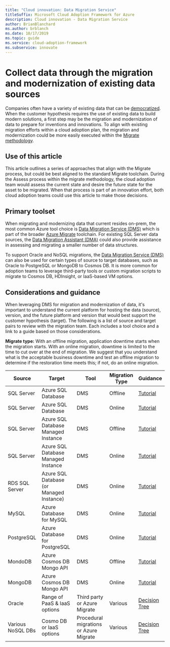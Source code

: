 ```yaml
---
title: "Cloud innovation: Data Migration Service"
titleSuffix: Microsoft Cloud Adoption Framework for Azure
description: Cloud innovation - Data Migration Service
author: BrianBlanchard
ms.author: brblanch
ms.date: 10/17/2019
ms.topic: guide
ms.service: cloud-adoption-framework
ms.subservice: innovate
---
```


# Collect data through the migration and modernization of existing data sources

Companies often have a variety of existing data that can be [democratized](../considerations/data.md). When the customer hypothesis requires the use of existing data to build modern solutions, a first step may be the migration and modernization of data to prepare for inventions and innovations. To align with existing migration efforts within a cloud adoption plan, the migration and modernization could be more easily executed within the [Migrate methodology](../../migrate/index.md).

## Use of this article

This article outlines a series of approaches that align with the Migrate process, but could be best aligned to the standard Migrate toolchain. During the Assess process within the migrate methodology, the cloud adoption team would assess the current state and desire the future state for the asset to be migrated. When that process is part of an innovation effort, both cloud adoption teams could use this article to make those decisions.

## Primary toolset

When migrating and modernizing data that current resides on-prem, the most common Azure tool choice is [Data Migration Service (DMS)](https://docs.microsoft.com/azure/dms) which is part of the broader [Azure Migrate](https://docs.microsoft.com/azure/migrate/migrate-services-overview) toolchain. For existing SQL Server data sources, the [Data Migration Assistant (DMA)](https://docs.microsoft.com/sql/dma/dma-overview) could also provide assistance in assessing and migrating a smaller number of data structures.

To support Oracle and NoSQL migrations, the [Data Migration Service (DMS)](https://docs.microsoft.com/azure/dms) can also be used for certain types of source to target databases, such as Oracle to PostgreSQL or MongoDB to Cosmos DB. It is more common for adoption teams to leverage third-party tools or custom migration scripts to migrate to Cosmos DB, HDInsight, or IaaS-based VM options.

## Considerations and guidance

When leveraging DMS for migration and modernization of data, it's important to understand the current platform for hosting the data (source), version, and the future platform and version that would best support the customer hypothesis (target). The following is a list of source and target pairs to review with the migration team. Each includes a tool choice and a link to a guide based on those considerations.

**Migrate type:** With an offline migration, application downtime starts when the migration starts. With an online migration, downtime is limited to the time to cut over at the end of migration. We suggest that you understand what is the acceptable business downtime and test an offline migration to determine if the restoration time meets this; if not, do an online migration.

|Source  |Target  |Tool  |Migration Type  |Guidance  |
|---------|---------|---------|---------|---------|
|SQL Server|Azure SQL Database|DMS|Offline|[Tutorial](https://docs.microsoft.com/azure/dms/tutorial-sql-server-to-azure-sql)|
|SQL Server|Azure SQL Database|DMS|Online|[Tutorial](https://docs.microsoft.com/azure/dms/tutorial-sql-server-azure-sql-online)|
|SQL Server|Azure SQL Database Managed Instance|DMS|Offline|[Tutorial](https://docs.microsoft.com/azure/dms/tutorial-sql-server-to-managed-instance)|
|SQL Server|Azure SQL Database Managed Instance|DMS|Online|[Tutorial](https://docs.microsoft.com/azure/dms/tutorial-sql-server-managed-instance-online)|
|RDS SQL Server|Azure SQL Database (or Managed Instance)|DMS|Online|[Tutorial](https://docs.microsoft.com/azure/dms/tutorial-rds-sql-server-azure-sql-and-managed-instance-online)|
|MySQL|Azure Database for MySQL|DMS|Online|[Tutorial](https://docs.microsoft.com/azure/dms/tutorial-mysql-azure-mysql-online)|
|PostgreSQL|Azure Database for PostgreSQL|DMS|Online|[Tutorial](https://docs.microsoft.com/azure/dms/tutorial-postgresql-azure-postgresql-online)|
|MondoDB|Azure Cosmos DB Mongo API|DMS|Offline|[Tutorial](https://docs.microsoft.com/azure/dms/tutorial-mongodb-cosmos-db)|
|MongoDB|Azure Cosmos DB Mongo API|DMS|Online|[Tutorial](https://docs.microsoft.com/azure/dms/tutorial-mongodb-cosmos-db-online)|
|Oracle|Range of PaaS & IaaS options|Third party or Azure Migrate|Various|[Decision Tree](../../migrate/expanded-scope/data-oracle-migration.md)|
|Various NoSQL DBs|Cosmo DB or IaaS options|Procedural migrations or Azure Migrate|Various|[Decision Tree](../../migrate/expanded-scope/data-no-sql-migration.md)|
